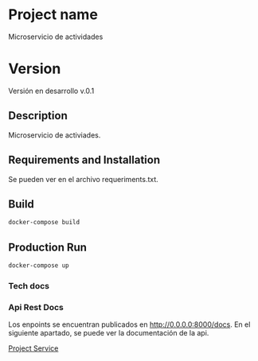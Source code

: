 # Project name

Microservicio de actividades

# Version 

Versión en desarrollo v.0.1

## Description

Microservicio de activiades.

## Requirements and Installation

Se pueden ver en el archivo requeriments.txt.

## Build

```bash
docker-compose build
```

## Production Run

```bash
docker-compose up
```

### Tech docs

### Api Rest Docs

Los enpoints se encuentran publicados en http://0.0.0.0:8000/docs. En el siguiente apartado, se puede ver la documentación de la api.

[Project Service](API.md)